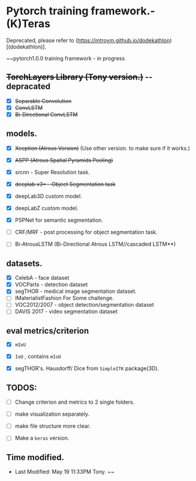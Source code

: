 # Pytorch training framework.- (K)Teras

Deprecated, please refer to (https://mtroym.github.io/dodekathlon)[(dodekathlon)].


~~pytorch1.0.0 training framework - in progress
## ~~TorchLayers Library (Tony version.)~~ -- depracated
- [x] ~~Separable Convolution~~
- [x] ~~ConvLSTM~~
- [x] ~~Bi-Directional ConvLSTM~~

## models.
- [x] ~~Xception (Atrous Version)~~ (Use other version. to make sure if it works.)
- [x] ~~ASPP (Atrous Spatial Pyramids Pooling)~~
- [x] srcnn - Super Resolution task.
- [x] ~~deeplab v3+ - Object Segmentation task~~
- [x] deepLab3D custom model.
- [x] deepLabZ custom model. 
- [x] PSPNet for semantic segmentation.
- [ ] CRF/MRF - post  processing for object segmentation task.
- [ ] Bi-AtrousLSTM (Bi-Directional Atrous LSTM//cascaded LSTM**)


## datasets.
- [x] CelebA - face dataset
- [x] VOCParts - detection dataset
- [x] segTHOR - medical image segmentation dataset.
- [ ] IMaterialistFashion For Some challenge.
- [ ] VOC2012/2007 - object detection/segmentation dataset
- [ ] DAVIS 2017 - video segmentation dataset

## eval metrics/criterion
- [x] `mIoU` 
- [x] `IoU` , contains `mIoU`
- [x] segTHOR's. Hausdorff/ Dice from `SimpleITK` package(3D).


## TODOS:
- [ ] Change criterion and metrics to 2 single folders.
- [ ] make visualization separately.
- [ ] make file structure more clear.
- [ ] Make  a  `keras` version.


## Time modified.
- Last Modified: May 19 11:33PM Tony. ~~
